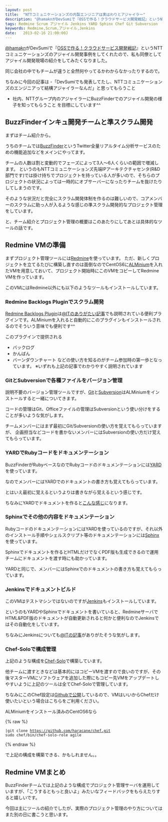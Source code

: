```yaml
---
layout: post
title:  "NTTコミュニケーションズの内製エンジニアは実はわりとアジャイラー"
description: "@hamaknがDevSumiで『OSSで作る！クラウドサービス開発戦記』というNTTコミュニケーションズのアジャイル開発事例をしてくれたので、私も同僚としてアジャイル開発現場の紹介をしてみたくなりました。"
tags: Redmine Scrum アジャイル Jenkins YARD Sphinx Chef Git Subversion
keywords: Redmine,Scrum,アジャイル,Jenkins
date:   2013-02-16 21:00:00J
---
```


[@hamakn](https://twitter.com/hamakn)がDevSumiで『[OSSで作る！クラウドサービス開発戦記](https://speakerdeck.com/hamakn/ossdezuo-ru-kuraudosabisukai-fa-zhan-ji)』というNTTコミュニケーションズのアジャイル開発事例をしてくれたので、私も同僚としてアジャイル開発現場の紹介をしてみたくなりました。

同じ会社の中でもチームが違うと全然何やってるかわからなかったりするので。

ちなみに今回の記事は
-「DevSumiでも発表してたし、NTTコミュニケーションズのエンジニアって結構アジャイラーなんだ」と思ってもらうこと
- 社内、NTTグループ内のアジャイラーにBuzzFinderでのアジャイル開発の様子を知ってもらうこと
を目標にしています^^

## BuzzFinderインキュ開発チームと準スクラム開発

まずはチーム紹介から。

うちのチームでは[BuzzFinder](http://www.nttcoms.com/service/buzzfinder.html/)というTwitter全量リアルタイム分析サービスのための機能追加などをメインにやってます。

チームの人数は割と変動的でフェーズによって3人～6人くらいの範囲で増減します。
というのもNTTコミュニケーションズ先端IPアーキテクチャセンタ(R&D部門です)では掛け持ちでプロジェクトを持っている人が多いので、そちらのプロジェクトの状況によっては一時的にオブサーバーになったりチームを抜けたりしてしまうのです。

そのような状況だと完全にスクラム開発体制を作るのは難しいので、コアメンバーのスクラムに助っ人が入るような感じの準スクラム開発的なプロジェクト管理をしています。

と、チーム紹介とプロジェクト管理の概要はこのあたりにしてあとは具体的なツールの話です。

## Redmine VMの準備

まずプロジェクト管理ツールには[Redmine](http://redmine.jp/)を使っています。
ただ、新しくプロジェクトを立てるたびに構築し直すのは面倒なのでCentOS6に[ALMinium](http://alminium.github.com/alminium/)を入れたVMを用意しておいて、プロジェクト開始時にこのVMをコピーしてRedmine VMを作っています。

このVMにはRedmine以外にも以下のようなツールもインストールしています。

### Redmine Backlogs Pluginでスクラム開発

[Redmine Backlogs Plugin](http://www.redminebacklogs.net/en/introduction.html)は[@ITのありがたい記事](http://www.atmarkit.co.jp/fjava/index/index_scrum.html)でも説明されている便利プラグインです。ALMiniumを入れると自動的にこのプラグインもインストールされるのでそういう意味でも便利です^^

このプラグインで提供される
- バックログ
- かんばん
- バーンダウンチャート
などの使い方を知るのがチーム参加時の第一歩となっています。
※いずれも上記の記事でわかりやすく説明されています

### GitとSubversionで各種ファイルをバージョン管理

説明不要のバージョン管理ツールですが、[Git](http://ja.wikipedia.org/wiki/Git)と[Subversion](http://ja.wikipedia.org/wiki/Apache_Subversion)はALMiniumをインストールすると一緒についてきます。

コードの管理はGit、Officeファイルの管理はSubversionという使い分けをすることが多いような気がします。

チームメンバーにはまず最初にGit/Subversionの使い方を覚えてもらっていますが、
企画担当などコードを書かないメンバーにはSubversionの使い方だけ覚えてもらっています。


### YARDでRubyコードをドキュメンテーション

BuzzFinderがRubyベースなのでRubyコードのドキュメンテーションには[YARD](http://yardoc.org/)を使っています。

なのでメンバーにはYARDでのドキュメントの書き方も覚えてもらっています。

とはいえ最初に覚えるというよりは書きながら覚えるという感じです。

ちなみにYARDでドキュメントを作ると[こんな感じ](http://rubydoc.info/gems/lapidary/0.2.3/frames)になります。

### Sphinxでその他の内容をドキュメンテーション

RubyコードのドキュメンテーションにはYARDを使っているのですが、それ以外のインストール手順やシェルスクリプト等のドキュメンテーションには[Sphinx](http://sphinx-users.jp/)を使っています。

Sphinxでドキュメントを作るとHTMLだけでなくPDF版も生成できるので運用チームにドキュメントを渡す時にも助かっています。

YARDと同じで、メンバーにはSphinxでのドキュメントの書き方も覚えてもらっています。

### Jenkinsでドキュメントビルド

このVMはテストマシンではないのですが[Jenkins](https://wiki.jenkins-ci.org/display/JA/Jenkins)もインストールしています。

というのもYARDやSphinxでドキュメントを書いていると、RedmineサーバでHTML&PDF版のドキュメントが自動更新されると何かと便利なのでJenkinsではその自動化をしています。

ちなみにJenkinsについても[@ITの記事](http://www.atmarkit.co.jp/fjava/rensai4/devtool21/devtool21_1.html)がありがたそうな気がします。

### Chef-Soloで構成管理

上記のような構成を[Chef-Solo](http://wiki.opscode.com/display/chef/Chef+Solo)で構築しています。

他チームに渡すときなどは基本的にはコピーVMを渡すので良いのですが、その後マスターVMにソフトウェアを追加した際にもコピー先VMをアップデートしやすいように上記のツールは全てChef-Soloで管理しています。

ちなみにこのChef設定は[Githubで公開](https://github.com/haracane/chef)しているので、VMはいいからChefだけ使いたいという場合はこちらをご利用ください。

ALMiniumをインストール済みのCentOS6なら

{% raw %}<pre><code>|git clone https://github.com/haracane/chef.git
sudo chef/bin/chef-solo-role agile
</code></pre>{% endraw %}

で上記の構成を構築できる、かもしれません。。

## Redmine VMまとめ

BuzzFinderチームでは上記のような構成でプロジェクト管理サーバを運用していますが、「こうするともっと良いよ」みたいなフィードバックをもらえたりすると嬉しいです。

今回は主にツールの紹介でしたが、実際のプロジェクト管理のやり方についてはまた別の日に書こうと思います。